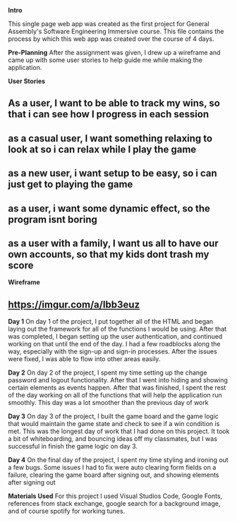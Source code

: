 **Intro**

This single page web app was created as the first project for General Assembly's Software Engineering Immersive course. 
This file contains the process by which this web app was created over the course of 4 days. 

**Pre-Planning**
After the assignment was given, I drew up a wireframe and came up with some user stories to help guide me while making the application. 

**User Stories**
## As a user, I want to be able to track my wins, so that i can see how I progress in each session
## as a casual user, I want something relaxing to look at so i can relax while I play the game
## as a new user, i want setup to be easy, so i can just get to playing the game
## as a user, i want some dynamic effect, so the program isnt boring
## as a user with a family, I want us all to have our own accounts, so that my kids dont trash my score
  
**Wireframe**
## https://imgur.com/a/Ibb3euz

**Day 1**
On day 1 of the project, I put together all of the HTML and began laying out the framework for all of the functions I would be using. After that was completed, I began setting up the user authentication, and continued working on that until the end of the day. I had a few roadblocks along the way, especially with the sign-up and sign-in processes. After the issues were fixed, I was able to flow into other areas easily.

**Day 2**
On day 2 of the project, I spent my time setting up the change password and logout functionality. After that I went into hiding and showing certain elements as events happen. After that was finished, I spent the rest of the day working on all of the functions that will help the application run smoothly. This day was a lot smoother than the previous day of work

**Day 3**
On day 3 of the project, I built the game board and the game logic that would maintain the game state and check to see if a win condition is met. This was the longest day of work that I had done on this project. It took a bit of whiteboarding, and bouncing ideas off my classmates, but I was successful in finish the game logic on day 3.

**Day 4**
On the final day of the project, I spent my time styling and ironing out a few bugs. Some issues I had to fix were auto clearing form fields on a failure, clearing the game board after signing out, and showing elements after signing out

**Materials Used**
For this project I used Visual Studios Code, Google Fonts, references from stack exchange, google search for a background image, and of course spotify for working tunes. 

